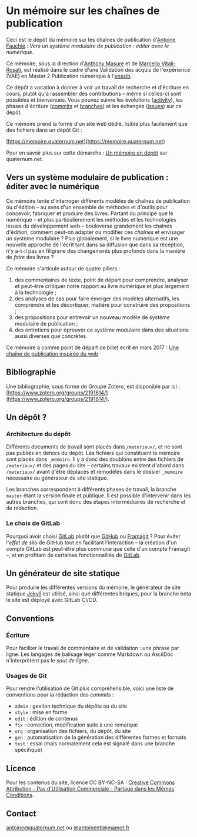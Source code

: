 # Un mémoire sur les chaînes de publication
Ceci est le dépôt du mémoire sur les chaînes de publication d'[Antoine Fauchié](https://www.quaternum.net/) : *Vers un système modulaire de publication : éditer avec le numérique*.

Ce mémoire, sous la direction d'[Anthony Masure](http://www.anthonymasure.com/) et de [Marcello Vitali-Rosati](http://vitalirosati.com/), est réalisé dans le cadre d'une Validation des acquis de l'expérience (VAE) en Master 2 Publication numérique à l'[enssib](http://www.enssib.fr/).

Ce dépôt a vocation à donner à voir un travail de recherche et d'écriture en cours, plutôt qu'à rassembler des contributions – même si celles-ci sont possibles et bienvenues.
Vous pouvez suivre les évolutions ([activity](https://gitlab.com/antoinentl/systeme-modulaire-de-publication/activity)), les phases d'écriture ([commits](https://gitlab.com/antoinentl/systeme-modulaire-de-publication/commits/master) et [branches](https://gitlab.com/antoinentl/systeme-modulaire-de-publication/branches)) et les échanges ([issues](https://gitlab.com/antoinentl/systeme-modulaire-de-publication/issues)) sur ce dépôt.

Ce mémoire prend la forme d'un site web dédié, lisible plus facilement que des fichiers dans un dépôt Git :

[https://memoire.quaternum.net](https://memoire.quaternum.net)

Pour en savoir plus sur cette démarche : [Un mémoire en dépôt](https://www.quaternum.net/2018/06/04/un-memoire-en-depot/) sur quaternum.net.


## Vers un système modulaire de publication : éditer avec le numérique
Ce mémoire tente d'interroger différents modèles de chaînes de publication ou d'édition – au sens d'un ensemble de méthodes et d'outils pour concevoir, fabriquer et produire des livres.
Partant du principe que le numérique – et plus particulièrement les méthodes et les technologies issues du développement web – bouleverse grandement les chaînes d'édition, comment peut-on adapter ou modifier ces _chaînes_ et envisager un système modulaire ?
Plus globalement, si le livre numérique est une nouvelle approche de l'écrit tant dans sa diffusion que dans sa réception, n'y a-t-il pas en filigrane des changements plus profonds dans la manière de _faire_ des livres ?

Ce mémoire s'articule autour de quatre piliers :

1. des commentaires de texte, point de départ pour comprendre, analyser et peut-être critiquer notre rapport au livre numérique et plus largement à la technologie ;
2. des analyses de cas pour faire émerger des modèles alternatifs, les comprendre et les décortiquer, matière pour construire des propositions ;
3. des propositions pour entrevoir un nouveau modèle de système modulaire de publication ;
4. des entretiens pour éprouver ce système modulaire dans des situations aussi diverses que concrètes.

Ce mémoire a comme point de départ ce billet écrit en mars 2017 : [Une chaîne de publication inspirée du web](https://www.quaternum.net/2017/03/13/une-chaine-de-publication-inspiree-du-web/)

## Bibliographie
Une bibliographie, sous forme de Groupe Zotero, est disponible par ici : [https://www.zotero.org/groups/2191614/](https://www.zotero.org/groups/2191614/).


## Un dépôt ?

### Architecture du dépôt
Différents documents de travail sont placés dans `/materiaux/`, et ne sont pas publiés en dehors du dépôt.
Les fichiers qui constituent le mémoire sont placés dans `_memoire`.
Il y a donc des doublons entre des fichiers de `/materiaux/` et des pages du site – certains travaux existent d'abord dans `/materiaux/` avant d'être déplacés et remodelés dans le dossier `_memoire` nécessaire au générateur de site statique.

Les branches correspondent à différents phases de travail, la branche `master` étant la version finale et publique.
Il est possible d'intervenir dans les autres branches, qui sont donc des étapes intermédiaires de recherche et de rédaction.

### Le choix de GitLab
Pourquoi avoir choisi [GitLab](https://about.gitlab.com/) plutôt que [GitHub](https://github.com/about) ou [Framagit](https://framagit.org/) ?
Pour éviter l'_effet de silo_ de GitHub tout en facilitant l'interaction – la création d'un compte GitLab est peut-être plus commune que celle d'un compte Framagit –, et en profitant de certaines fonctionnalités de [GitLab](https://about.gitlab.com/blog/categories/releases/).


## Un générateur de site statique
Pour produire les différentes versions du mémoire, le générateur de site statique [Jekyll](https://jekyllrb.com/) est utilisé, ainsi que différentes briques, pour la branche beta le site est déployé avec GitLab CI/CD.


## Conventions

### Écriture
Pour faciliter le travail de commentaire et de validation : une phrase par ligne.
Les langages de balisage léger comme Markdown ou AsciiDoc n'interprètent pas le _saut de ligne_.

### Usages de Git
Pour rendre l'utilisation de Git plus compréhensible, voici une liste de conventions pour la rédaction des _commits_ :

- `admin` : gestion technique du dépôts ou du site
- `style` : mise en forme
- `edit` : édition de contenus
- `fix` : correction, modification suite à une remarque
- `org` : organisation des fichiers, du dépôt, du site
- `gen` : automatisation de la génération des différentes formes et formats
- `test` : essai (mais normalement cela est signalé dans une branche spécifique)

## Licence
Pour les contenus du site, licence CC BY-NC-SA : [Creative Commons Attribution - Pas d’Utilisation Commerciale - Partage dans les Mêmes Conditions](https://creativecommons.org/licenses/by-nc-sa/4.0/).

## Contact
[antoine@quaternum.net](mailto:antoine@quaternum.net) ou [@antoinentl@mamot.fr](https://mamot.fr/@antoinentl)
